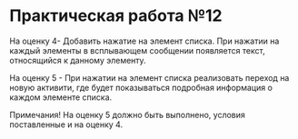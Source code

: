 # Практическая работа №12

На оценку 4- Добавить нажатие на элемент списка.
При нажатии на каждый элементы в всплывающем сообщении появляется текст,
относящийся к данному элементу.

На оценку 5 - При нажатии на элемент списка
реализовать переход на новую активити, где будет показываться подробная
информация о каждом элементе списка. 

Примечания!
На оценку 5 должно быть выполнено, условия поставленные и на оценку 4.
